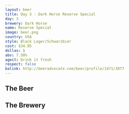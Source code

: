 ```yaml
---
layout: beer
title: Day 3 - Dark Horse Reserve Special
day: 3
brewery: Dark Horse
name: Reserve Special
image: beer.png
country: USA
style: Black Lager/Schwarzbier
cost: $34.95
dollas: $
abv: 7.50%
ageit: Drink it fresh
respect: false
balink: http://beeradvocate.com/beer/profile/1471/3877
---
```

## The Beer

## The Brewery

